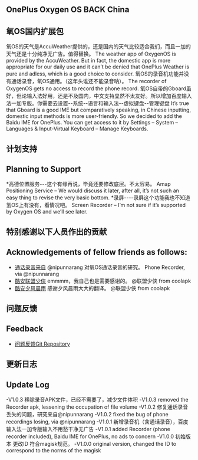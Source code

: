 ## OnePlus Oxygen OS BACK China
## 氧OS国内扩展包
氧OS的天气是AccuWeather提供的，还是国内的天气比较适合我们，而且一加的天气还是十分纯净无广告。值得替换。
The weather app of OxygenOS is provided by the AccuWeather. But in fact, the domestic app is more appropriate for our daily use and it can’t be denied that OnePlus Weather is pure and adless, which is a good choice to consider.
氧OS的录音机功能并没有通话录音，氧OS通用。（这年头谁还不能录音呐）。
The recorder of OxygenOS gets no access to record the phone record.
氧OS自带的Gboard虽好，但论输入法好用，还是不及国内，中文支持显然不太友好。所以增加百度输入法一加专版。你需要去设置--系统--语言和输入法--虚拟键盘--管理键盘
It’s true that Gboard is a good IME but comparatively speaking, in Chinese inputting, domestic input methods is more user-friendly. So we decided to add the Baidu IME for OnePlus. You can get access to it by Settings – System – Languages & Input-Virtual Keyboard – Manage Keyboards.

## 计划支持
## Planning to Support

*高德位置服务---这个有缘再说，毕竟还要修改底层。不太容易。
Amap Positioning Service – We would discuss it later, after all, it’s not such an easy thing to revise the very basic bottom.
*录屏----录屏这个功能我也不知道氢OS上有没有，看情况吧。
Screen Recorder – I’m not sure if it’s supported by Oxygen OS and we’ll see later.

## 特别感谢以下人员作出的贡献
## Acknowledgements of fellow friends as follows:
* [通话录音来自](https://github.com/Magisk-Modules-Repo/oosnativecallrecordingenabler)     @nipunnarang 对氧OS通话录音的研究。
Phone Recorder, via @nipunnarang
* [酷安联盟少侠](http://www.coolapk.com/u/602894)    emmmm，我自己也是需要感谢的。
@联盟少侠 from coolapk
* [酷安夕风晨雨](http://www.coolapk.com/u/1148582)    感谢夕风晨雨大大的翻译。
@联盟少侠 from coolapk
## 问题反馈
## Feedback
* [问题反馈Git Repository](https://github.com/Magisk-Modules-Repo/OnePlusOxygenOSBACKChinaWeather/issues/new)

## 更新日志
## Update Log
-V1.0.3 移除录音APK文件，已经不需要了，减少文件体积
-V1.0.3 removed the Recorder apk, lessening the occupation of file volume
-V1.0.2 修复通话录音丢失的问题，研究来自@nipunnarang
-V1.0.2 fixed the bug of phone recordings losing, via @nipunnarang
-V1.0.1 新增录音机（含通话录音），百度输入法一加专版输入不用愁干净无广告
-V1.0.1 added Recorder (phone recorder included), Baidu IME for OnePlus, no ads to concern
-V1.0.0 初始版本 更改ID 符合magisk规范。
-V1.0.0 original version, changed the ID to correspond to the norms of the magisk

